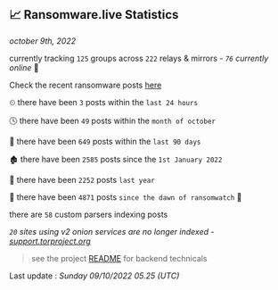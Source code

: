 
## 📈 Ransomware.live Statistics
_october 9th, 2022_

currently tracking `125` groups across `222` relays & mirrors - _`76` currently online_ 📡

Check the recent ransomware posts [here](https://www.ransomware.live/#/recentposts)


⏲ there have been `3` posts within the `last 24 hours`

🕓 there have been `49` posts within the `month of october`

📅 there have been `649` posts within the `last 90 days`

🏚 there have been `2585` posts since the `1st January 2022`

🚀 there have been `2252` posts `last year`

🦕 there have been `4871` posts `since the dawn of ransomwatch` 🐣

there are `58` custom parsers indexing posts

_`20` sites using v2 onion services are no longer indexed - [support.torproject.org](https://support.torproject.org/onionservices/v2-deprecation/)_

> see the project [README](https://github.com/jmousqueton/ransomwatch#readme) for backend technicals



Last update : _Sunday 09/10/2022 05.25 (UTC)_

